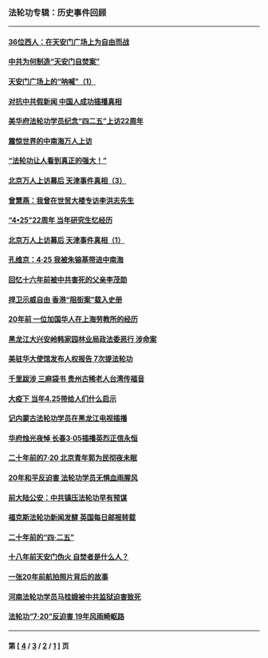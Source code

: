 ### 法轮功专辑：历史事件回顾
---
#### [36位西人：在天安门广场上为自由而战](../../pages/nf5793/n13390029.md?11300430) 
#### [中共为何制造“天安门自焚案”](../../pages/nf5793/n13183270.md?11300430) 
#### [天安门广场上的“呐喊”（1）](../../pages/nf5793/n13105277.md?11300430) 
#### [对抗中共假新闻 中国人成功插播真相](../../pages/nf5793/n12910618.md?11300430) 
#### [美华府法轮功学员纪念“四二五”上访22周年](../../pages/nf5793/n12904445.md?11300430) 
#### [震惊世界的中南海万人上访](../../pages/nf5793/n12903976.md?11300430) 
#### [“法轮功让人看到真正的强大！”](../../pages/nf5793/n12903195.md?11300430) 
#### [北京万人上访幕后 天津事件真相（3）](../../pages/nf5793/n12902807.md?11300430) 
#### [曾慧燕：我曾在世贸大楼专访李洪志先生](../../pages/nf5793/n12898729.md?11300430) 
#### [“4•25”22周年 当年研究生忆经历](../../pages/nf5793/n12894152.md?11300430) 
#### [北京万人上访幕后 天津事件真相（1）](../../pages/nf5793/n12885174.md?11300430) 
#### [孔维京：4·25 我被朱镕基带进中南海](../../pages/nf5793/n12864987.md?11300430) 
#### [回忆十六年前被中共害死的父亲李茂勋](../../pages/nf5793/n12880270.md?11300430) 
#### [捍卫示威自由 香港“阻街案”载入史册](../../pages/nf5793/n12811245.md?11300430) 
#### [20年前 一位加国华人在上海劳教所的经历](../../pages/nf5793/n12707932.md?11300430) 
#### [黑龙江大兴安岭韩家园林业局政法委恶行 涉命案](../../pages/nf5793/n12622815.md?11300430) 
#### [美驻华大使馆发布人权报告 7次提法轮功](../../pages/nf5793/n12520541.md?11300430) 
#### [千里跋涉 三麻袋书 贵州古稀老人台湾传福音](../../pages/nf5793/n12198750.md?11300430) 
#### [大疫下 当年4.25带给人们什么启示](../../pages/nf5793/n12058565.md?11300430) 
#### [记内蒙古法轮功学员在黑龙江电视插播](../../pages/nf5793/n11699194.md?11300430) 
#### [华府烛光夜悼 长春3·05插播英烈正信永恒](../../pages/nf5793/n11397432.md?11300430) 
#### [二十年前的7·20 北京青年郭为民彻夜未眠](../../pages/nf5793/n11354195.md?11300430) 
#### [20年和平反迫害 法轮功学员无惧血雨腥风](../../pages/nf5793/n11348279.md?11300430) 
#### [前大陆公安：中共镇压法轮功早有预谋](../../pages/nf5793/n11352168.md?11300430) 
#### [福克斯法轮功新闻发酵  英国每日邮报转载](../../pages/nf5793/n11285952.md?11300430) 
#### [二十年前的“四·二五”](../../pages/nf5793/n11207639.md?11300430) 
#### [十八年前天安门伪火 自焚者是什么人？](../../pages/nf5793/n10996556.md?11300430) 
#### [一张20年前航拍照片背后的故事](../../pages/nf5793/n10693797.md?11300430) 
#### [河南法轮功学员马桂娥被中共监狱迫害致死](../../pages/nf5793/n10684974.md?11300430) 
#### [法轮功“7‧20”反迫害 19年风雨崎岖路](../../pages/nf5793/n10570834.md?11300430) 

---
#### 第 [ [4](./4.md?11300430) / [3](./3.md?11300430) / [2](./2.md?11300430) / [1](./1.md?11300430) ] 页
